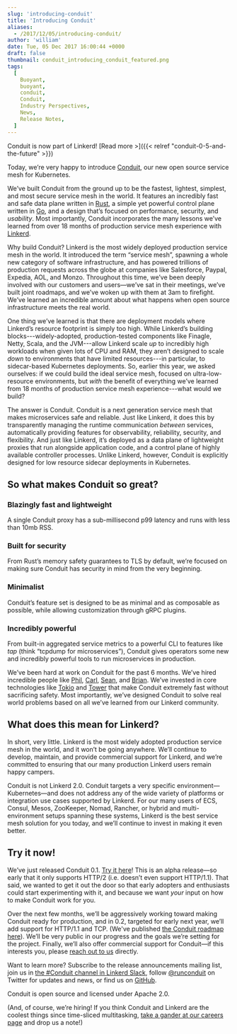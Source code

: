 ```yaml
---
slug: 'introducing-conduit'
title: 'Introducing Conduit'
aliases:
  - /2017/12/05/introducing-conduit/
author: 'william'
date: Tue, 05 Dec 2017 16:00:44 +0000
draft: false
thumbnail: conduit_introducing_conduit_featured.png
tags:
  [
    Buoyant,
    buoyant,
    conduit,
    Conduit,
    Industry Perspectives,
    News,
    Release Notes,
  ]
---
```


Conduit is now part of Linkerd! [Read more >]({{< relref "conduit-0-5-and-the-future" >}})

Today, we’re very happy to introduce [Conduit](http://conduit.io), our new open source service mesh for Kubernetes.

We’ve built Conduit from the ground up to be the fastest, lightest, simplest, and most secure service mesh in the world. It features an incredibly fast and safe data plane written in [Rust](https://www.rust-lang.org/), a simple yet powerful control plane written in [Go](https://golang.org/), and a design that’s focused on performance, security, and _usability_. Most importantly, Conduit incorporates the many lessons we’ve learned from over 18 months of production service mesh experience with [Linkerd](https://linkerd.io).

Why build Conduit? Linkerd is the most widely deployed production service mesh in the world. It introduced the term “service mesh”, spawning a whole new category of software infrastructure, and has powered trillions of production requests across the globe at companies like Salesforce, Paypal, Expedia, AOL, and Monzo. Throughout this time, we’ve been deeply involved with our customers and users—we’ve sat in their meetings, we’ve built joint roadmaps, and we’ve woken up with them at 3am to firefight. We’ve learned an incredible amount about what happens when open source infrastructure meets the real world.

One thing we’ve learned is that there are deployment models where Linkerd’s resource footprint is simply too high. While Linkerd’s building blocks---widely-adopted, production-tested components like Finagle, Netty, Scala, and the JVM---allow Linkerd scale _up_ to incredibly high workloads when given lots of CPU and RAM, they aren’t designed to scale _down_ to environments that have limited resources---in particular, to sidecar-based Kubernetes deployments. So, earlier this year, we asked ourselves: if we could build the ideal service mesh, focused on ultra-low-resource environments, but _with_ the benefit of everything we’ve learned from 18 months of production service mesh experience---what would we build?

The answer is Conduit. Conduit is a next generation service mesh that makes microservices safe and reliable. Just like Linkerd, it does this by transparently managing the runtime communication _between_ services, automatically providing features for observability, reliability, security, and flexibility. And just like Linkerd, it’s deployed as a data plane of lightweight proxies that run alongside application code, and a control plane of highly available controller processes. Unlike Linkerd, however, Conduit is explicitly designed for low resource sidecar deployments in Kubernetes.

## So what makes Conduit so great?

### **Blazingly fast and lightweight**

A single Conduit proxy has a sub-millisecond p99 latency and runs with less than 10mb RSS.

### **Built for security**

From Rust’s memory safety guarantees to TLS by default, we’re focused on making sure Conduit has security in mind from the very beginning.

### **Minimalist**

Conduit’s feature set is designed to be as minimal and as composable as possible, while allowing customization through gRPC plugins.

### **Incredibly powerful**

From built-in aggregated service metrics to a powerful CLI to features like _tap_ (think “tcpdump for microservices”), Conduit gives operators some new and incredibly powerful tools to run microservices in production.

We’ve been hard at work on Conduit for the past 6 months. We’ve hired incredible people like [Phil](http://philcalcado.com/), [Carl](https://github.com/carllerche), [Sean](http://seanmonstar.com), and [Brian](https://briansmith.org). We’ve invested in core technologies like [Tokio](https://github.com/tokio-rs/tokio) and [Tower](http://github.com/tower-rs/tower) that make Conduit extremely fast without sacrificing safety. Most importantly, we’ve designed Conduit to solve real world problems based on all we’ve learned from our Linkerd community.

## What does this mean for Linkerd?

In short, very little. Linkerd is the most widely adopted production service mesh in the world, and it won’t be going anywhere. We’ll continue to develop, maintain, and provide commercial support for Linkerd, and we’re committed to ensuring that our many production Linkerd users remain happy campers.

Conduit is not Linkerd 2.0. Conduit targets a very specific environment—Kubernetes—and does not address any of the wide variety of platforms or integration use cases supported by Linkerd. For our many users of ECS, Consul, Mesos, ZooKeeper, Nomad, Rancher, or hybrid and multi-environment setups spanning these systems, Linkerd is the best service mesh solution for you today, and we’ll continue to invest in making it even better.

## Try it now!

We’ve just released Conduit 0.1. [Try it here](https://conduit.io)! This is an alpha release—so early that it only supports HTTP/2 (i.e. doesn’t even support HTTP/1.1). That said, we wanted to get it out the door so that early adopters and enthusiasts could start experimenting with it, and because we want _your_ input on how to make Conduit work for you.

Over the next few months, we’ll be aggressively working toward making Conduit ready for production, and in 0.2, targeted for early next year, we’ll add support for HTTP/1.1 and TCP. (We've published [the Conduit roadmap here](https://conduit.io/roadmap/)). We’ll be very public in our progress and the goals we’re setting for the project. Finally, we’ll also offer commercial support for Conduit—if this interests you, please [reach out to us](mailto:hello@buoyant.io) directly.

Want to learn more? Subscribe to the release announcements mailing list, join us in [the #Conduit channel in Linkerd Slack](http://slack.linkerd.io), follow [@runconduit](https://twitter.com/runconduit) on Twitter for updates and news, or find us on [GitHub](https://github.com/runconduit).

Conduit is open source and licensed under Apache 2.0.

(And, of course, we’re hiring! If you think Conduit and Linkerd are the coolest things since time-sliced multitasking, [take a gander at our careers page](http://buoyant.io/careers) and drop us a note!)
